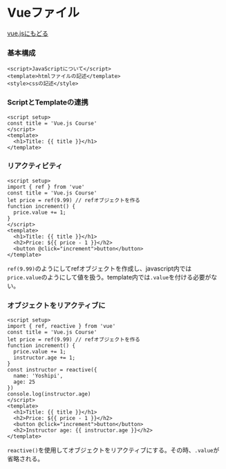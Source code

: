 # Vueファイル

[vue.jsにもどる](../vuejs.md)

### 基本構成
```
<script>JavaScriptについて</script>
<template>htmlファイルの記述</template>
<style>cssの記述</style>
```

### ScriptとTemplateの連携

```vue:App.vue
<script setup>
const title = 'Vue.js Course'
</script>
<template>
  <h1>Title: {{ title }}</h1>
</template>
```

### リアクティビティ
```vue:App.vue
<script setup>
import { ref } from 'vue'
const title = 'Vue.js Course'
let price = ref(9.99) // refオブジェクトを作る
function increment() {
  price.value += 1;
}
</script>
<template>
  <h1>Title: {{ title }}</h1>
  <h2>Price: ${{ price - 1 }}</h2>
  <button @click="increment">button</button>
</template>
```
`ref(9.99)`のようにしてrefオブジェクトを作成し、javascript内では`price.value`のようにして値を扱う。template内では`.value`を付ける必要がない。

### オブジェクトをリアクティブに
```vue:App.vue
<script setup>
import { ref, reactive } from 'vue'
const title = 'Vue.js Course'
let price = ref(9.99) // refオブジェクトを作る
function increment() {
  price.value += 1;
  instructor.age += 1;
}
const instructor = reactive({
  name: 'Yoshipi',
  age: 25
})
console.log(instructor.age)
</script>
<template>
  <h1>Title: {{ title }}</h1>
  <h2>Price: ${{ price - 1 }}</h2>
  <button @click="increment">button</button>
  <h2>Instructor age: {{ instructor.age }}</h2>
</template>
```
`reactive()`を使用してオブジェクトをリアクティブにする。その時、`.value`が省略される。